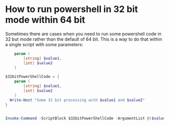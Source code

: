 # How to run powershell in 32 bit mode within 64 bit

Sometimes there are cases when you need to run some powershell code in 32 but mode rather than the default of 64 bit.
This is a way to do that within a single script with some parameters:

```powershell
    param (
        [string] $value1,
        [int] $value2
    )

$32bitPowerShellCode = {
    param (
        [string] $value1,
        [int] $value2
    )
  Write-Host "Some 32 bit processing with $value1 and $value2"
}


Invoke-Command -ScriptBlock $32bitPowerShellCode -ArgumentList @($value1, $value2) -ConfigurationName microsoft.powershell32 -ComputerName $env:COMPUTERNAME 
```
